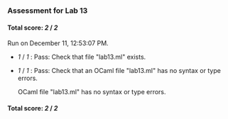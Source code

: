 ### Assessment for Lab 13

#### Total score: _2_ / _2_

Run on December 11, 12:53:07 PM.

+  _1_ / _1_ : Pass: Check that file "lab13.ml" exists.

+  _1_ / _1_ : Pass: Check that an OCaml file "lab13.ml" has no syntax or type errors.

    OCaml file "lab13.ml" has no syntax or type errors.



#### Total score: _2_ / _2_

